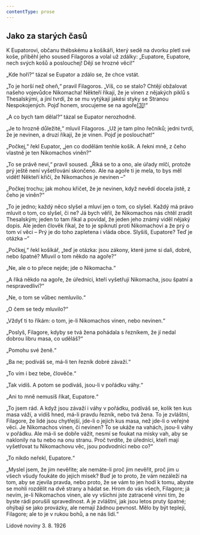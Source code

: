 ```yaml
---
contentType: prose
---
```


## Jako za starých časů

K Eupatorovi, občanu thébskému a košíkáři, který sedě na dvorku pletl své koše, přiběhl jeho soused Filagoros a volal už zdálky: „Eupatore, Eupatore, nech svých košů a poslouchej! Dějí se hrozné věci!“

„Kde hoří?“ tázal se Eupator a zdálo se, že chce vstát.

„To je horší než oheň,“ pravil Filagoros. „Víš, co se stalo? Chtějí obžalovat našeho vojevůdce Nikomacha! Někteří říkají, že je vinen z nějakých piklů s Thesalskými, a jiní tvrdí, že se mu vytýkají jakési styky se Stranou Nespokojených. Pojď honem, srocujeme se na agoře[\[3\]](./resources/undefined)!“

„A co bych tam dělal?“ tázal se Eupator nerozhodně.

„Je to hrozně důležité,“ mluvil Filagoros. „Už je tam plno řečníků; jedni tvrdí, že je nevinen, a druzí říkají, že je vinen. Pojď je poslouchat!“

„Počkej,“ řekl Eupator, „jen co dodělám tenhle košík. A řekni mně, z čeho vlastně je ten Nikomachos viněn?“

„To se právě neví,“ pravil soused. „Říká se to a ono, ale úřady mlčí, protože prý ještě není vyšetřování skončeno. Ale na agoře ti je mela, to bys měl vidět! Někteří křičí, že Nikomachos je nevinen –“

„Počkej trochu; jak mohou křičet, že je nevinen, když nevědí docela jistě, z čeho je viněn?“

„To je jedno; každý něco slyšel a mluví jen o tom, co slyšel. Každý má právo mluvit o tom, co slyšel, či ne? Já bych věřil, že Nikomachos nás chtěl zradit Thesalským; jeden to tam říkal a povídal, že jeden jeho známý viděl nějaký dopis. Ale jeden člověk říkal, že to je spiknutí proti Nikomachovi a že prý o tom ví věci – Prý je do toho zapletena i vláda obce. Slyšíš, Eupatore? Teď je otázka –“

„Počkej,“ řekl košíkář, „teď je otázka: jsou zákony, které jsme si dali, dobré, nebo špatné? Mluvil o tom někdo na agoře?“

„Ne, ale o to přece nejde; jde o Nikomacha.“

„A říká někdo na agoře, že úředníci, kteří vyšetřují Nikomacha, jsou špatní a nespravedliví?“

„Ne, o tom se vůbec nemluvilo.“

„O čem se tedy mluvilo?“

„Vždyť ti to říkám: o tom, je-li Nikomachos vinen, nebo nevinen.“

„Poslyš, Filagore, kdyby se tvá žena pohádala s řezníkem, že jí nedal dobrou libru masa, co uděláš?“

„Pomohu své ženě.“

„Ba ne; podíváš se, má-li ten řezník dobré závaží.“

„To vím i bez tebe, člověče.“

„Tak vidíš. A potom se podíváš, jsou-li v pořádku váhy.“

„Ani to mně nemusíš říkat, Eupatore.“

„To jsem rád. A když jsou závaží i váhy v pořádku, podíváš se, kolik ten kus masa váží, a vidíš hned, má-li pravdu řezník, nebo tvá žena. To je zvláštní, Filagore, že lidé jsou chytřejší, jde-li o jejich kus masa, než jde-li o veřejné věci. Je Nikomachos vinen, či nevinen? To se ukáže na vahách, jsou-li váhy v pořádku. Ale má-li se dobře vážit, nesmí se foukat na misky vah, aby se naklonily na tu nebo na onu stranu. Proč tvrdíte, že úředníci, kteří mají vyšetřovat tu Nikomachovu věc, jsou podvodníci nebo co?“

„To nikdo neřekl, Eupatore.“

„Myslel jsem, že jim nevěříte; ale nemáte-li proč jim nevěřit, proč jim u všech všudy foukáte do jejich misek? Buď je to proto, že vám nezáleží na tom, aby se zjevila pravda, nebo proto, že se vám to jen hodí k tomu, abyste se mohli rozdělit na dvě strany a hádat se. Hrom do vás všech, Filagore; já nevím, je-li Nikomachos vinen, ale vy všichni jste zatraceně vinni tím, že byste rádi porušili spravedlnost. A je zvláštní, jak jsou letos pruty špatné; ohýbají se jako provázky, ale nemají žádnou pevnost. Mělo by být tepleji, Filagore; ale to je v rukou bohů, a ne nás lidí.“

Lidové noviny 3. 8. 1926
